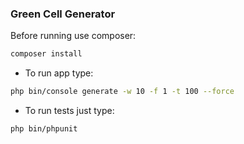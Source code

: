 ### Green Cell Generator

Before running use composer:
```bash
composer install
```

* To run app type:
```bash
php bin/console generate -w 10 -f 1 -t 100 --force
```

* To run tests just type:
```bash
php bin/phpunit
```